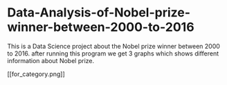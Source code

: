# Data-Analysis-of-Nobel-prize-winner-between-2000-to-2016
This is a Data Science project about the Nobel prize winner between 2000 to 2016. after running this program we get 3 graphs which shows different information about Nobel prize.

[[for_category.png]]
